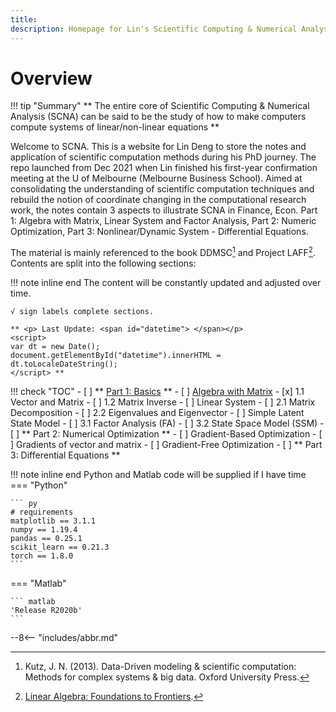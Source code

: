```yaml
---
title: 
description: Homepage for Lin's Scientific Computing & Numerical Analysis
---
```


# Overview 
!!! tip "Summary" 
    ** The entire core of Scientific Computing & Numerical Analysis (SCNA) can be said to be the study of how to make computers compute systems of linear/non-linear equations ** 

Welcome to SCNA. This is a website for Lin Deng to store the notes and application of scientific computation methods during his PhD journey. The repo launched from Dec 2021 when Lin finished his first-year confirmation meeting at the U of Melbourne (Melbourne Business School). Aimed at consolidating the understanding of scientific computation techniques and rebuild the notion of coordinate changing in the computational research work, the notes contain 3 aspects to illustrate SCNA in Finance, Econ. Part 1: Algebra with Matrix, Linear System and Factor Analysis, Part 2: Numeric Optimization, Part 3: Nonlinear/Dynamic System - Differential Equations. 

The material is mainly referenced to the book DDMSC[^1] and Project LAFF[^2]. Contents are split into the following sections:

!!! note inline end 
    The content will be constantly updated and adjusted over time. 
    
    √ sign labels complete sections. 

    ** <p> Last Update: <span id="datetime"> </span></p>
    <script>
    var dt = new Date();
    document.getElementById("datetime").innerHTML = dt.toLocaleDateString();
    </script> **



!!! check "TOC" 
    - [ ] ** [Part 1: Basics](Section_1/index.md) ** 
        - [ ] [Algebra with Matrix](Section_1/algebra_with_matrix.md)
            - [x] 1.1 Vector and Matrix
            - [ ] 1.2 Matrix Inverse
        - [ ] Linear System
            - [ ] 2.1 Matrix Decomposition
            - [ ] 2.2 Eigenvalues and Eigenvector
        - [ ] Simple Latent State Model
            - [ ] 3.1 Factor Analysis (FA)
            - [ ] 3.2 State Space Model (SSM)
    - [ ] ** Part 2: Numerical Optimization **
        - [ ] Gradient-Based Optimization
            - [ ] Gradients of vector and matrix
        - [ ] Gradient-Free Optimization
    - [ ] ** Part 3: Differential Equations **


<!-- https://tree.nathanfriend.io/ -->
<!-- ```
.
├── Home
├── Part1: Basics
│   ├── Algebra with Matrix 
│   │   ├── 1.1 Vector and Matrix 
│   │   └── 1.2 Inversion of a Matrix
│   ├── Linear System
│   │   ├── 2.1 Matrix Decomposition
│   │   └── 2.2 Eigenvalues and Eigenvector
│   └── Simple Latent State Model
│       ├── 3.1 Factor Analysis (FA)
│       └── 3.2 State Space Model (SSM)
├── Part 2: Numeric Optimization
│   ├── Gradient and Hessian
│   │   └── 4.1. Gradients of vector and matrix
│   └── First-Order Newton's Method
└── Part 3: Differential Equations
``` -->

!!! note inline end
    Python and Matlab code will be supplied if I have time
=== "Python"

    ``` py
    # requirements
    matplotlib == 3.1.1
    numpy == 1.19.4
    pandas == 0.25.1
    scikit_learn == 0.21.3
    torch == 1.8.0
    ```

=== "Matlab"

    ``` matlab
    'Release R2020b'
    ```

--8<-- "includes/abbr.md"
[^1]: Kutz, J. N. (2013). Data-Driven modeling &#38; scientific computation: Methods for complex systems &#38; big data. Oxford University Press.
[^2]: [Linear Algebra: Foundations to Frontiers](http://www.ulaff.net/).
